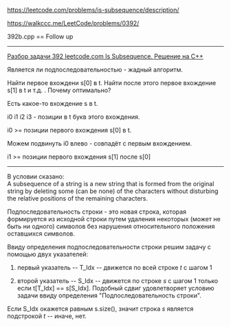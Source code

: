 https://leetcode.com/problems/is-subsequence/description/

https://walkccc.me/LeetCode/problems/0392/

392b.cpp == Follow up

__________

[Разбор задачи 392 leetcode.com Is Subsequence. Решение на C++](https://www.youtube.com/watch?v=J8ii90nFNKQ)

Является ли подпоследовательностью - жадный алгоритм.

Найти первое вхождени s[0] в t. Найти после этого первое вхождение s[1] в t и т.д. .
Почему оптимально?

Есть какое-то вхождение s в t.

i0 i1 i2 i3 - позиции в t букв этого вхождения.

i0 >= позиции первого вхождения s[0] в t.

Можем подвинуть i0 влево - совпадёт с первым вхождением. 

i1 >= позиции первого вхождения s[1] после s[0]

__________

В условии сказано:  
A subsequence of a string is a new string that is formed from the original string by deleting some (can be none) of the characters without disturbing the relative positions of the remaining characters. 

Подпоследовательность строки - это новая строка, которая формируется из исходной строки путем удаления некоторых (может не быть ни одного) символов без нарушения относительного положения оставшихся символов.

Ввиду определения подпоследовательности строки решим задачу с помощью двух указателей: 

1. первый указатель -- T_Idx -- движется по всей строке $t$ с шагом 1

2. второй указатель -- S_Idx -- движется по строке $s$ с шагом 1 только если t[T_Idx] == s[S_Idx].
Подобный сдвиг удовлетворяет условию задачи ввиду определения "Подпоследовательность строки".


Если S_Idx окажется равным s.size(), значит строка $s$ является подстрокой $t$ -- иначе, нет. 


